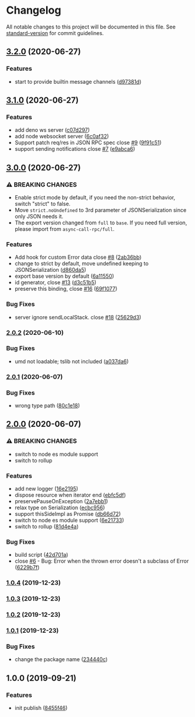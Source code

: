 # Changelog

All notable changes to this project will be documented in this file. See [standard-version](https://github.com/conventional-changelog/standard-version) for commit guidelines.

## [3.2.0](https://github.com/Jack-Works/async-call/compare/v3.1.0...v3.2.0) (2020-06-27)


### Features

* start to provide builtin message channels ([d97381d](https://github.com/Jack-Works/async-call/commit/d97381d03a38b16dddfe8fbbf465af7443e43f1f))

## [3.1.0](https://github.com/Jack-Works/async-call/compare/v3.0.0...v3.1.0) (2020-06-27)


### Features

* add deno ws server ([c07d297](https://github.com/Jack-Works/async-call/commit/c07d297351b632ee32b1a382bdab5353788fd34d))
* add node websocket server ([6c0af32](https://github.com/Jack-Works/async-call/commit/6c0af327592e43df8cbd162278f435caaa4368f6))
* Support patch req/res in JSON RPC spec close [#9](https://github.com/Jack-Works/async-call/issues/9) ([9f91c51](https://github.com/Jack-Works/async-call/commit/9f91c51849617bd2b677e7b048b3e4e4c7112b67))
* support sending notifications close [#7](https://github.com/Jack-Works/async-call/issues/7) ([e9abca6](https://github.com/Jack-Works/async-call/commit/e9abca613e73b39cca06f2c5ebe9f1e3d858d7f3))

## [3.0.0](https://github.com/Jack-Works/async-call/compare/v2.0.2...v3.0.0) (2020-06-27)


### ⚠ BREAKING CHANGES

-   Enable strict mode by default, if you need the non-strict behavior, switch "strict" to false.
-   Move `strict.noUndefined` to 3rd parameter of JSONSerialization since only JSON needs it.
-   The export version changed from `full` to `base`. If you need full version, please import from `async-call-rpc/full`.

### Features

* Add hook for custom Error data close [#8](https://github.com/Jack-Works/async-call/issues/8) ([2ab36bb](https://github.com/Jack-Works/async-call/commit/2ab36bb06c259ca7161a79f4ea649e15939f0966))
* change to strict by default, move undefined keeping to JSONSerialization ([d860da5](https://github.com/Jack-Works/async-call/commit/d860da52a88279fbadbb44982009ffc947426437))
* export base version by default ([6a11550](https://github.com/Jack-Works/async-call/commit/6a115507197a79694cd94a3dab6a517f913ff8ab))
* id generator, close [#13](https://github.com/Jack-Works/async-call/issues/13) ([d3c51b5](https://github.com/Jack-Works/async-call/commit/d3c51b59a7876bd0f14a76d8ee40a8dade5c65f2))
* preserve this binding, close [#16](https://github.com/Jack-Works/async-call/issues/16) ([69f1077](https://github.com/Jack-Works/async-call/commit/69f1077b6308e36aa99870c0257f2ed33897aef8))


### Bug Fixes

* server ignore sendLocalStack. close [#18](https://github.com/Jack-Works/async-call/issues/18) ([25629d3](https://github.com/Jack-Works/async-call/commit/25629d3f8ad74d23fb8a23184927117abf1ff725))

### [2.0.2](https://github.com/Jack-Works/async-call/compare/v2.0.1...v2.0.2) (2020-06-10)


### Bug Fixes

* umd not loadable; tslib not included ([a037da6](https://github.com/Jack-Works/async-call/commit/a037da6358b459066c65ac4f64e693e861e93f0e))

### [2.0.1](https://github.com/Jack-Works/async-call/compare/v2.0.0...v2.0.1) (2020-06-07)


### Bug Fixes

* wrong type path ([80c1e18](https://github.com/Jack-Works/async-call/commit/80c1e18ec093c1897eba2d48e23836ac909c7cbb))

## [2.0.0](https://github.com/Jack-Works/async-call/compare/v1.0.4...v2.0.0) (2020-06-07)


### ⚠ BREAKING CHANGES

* switch to node es module support
* switch to rollup

### Features

* add new logger ([16e2195](https://github.com/Jack-Works/async-call/commit/16e2195d327e78eb1385279811a94cc0f738c04d))
* dispose resource when iterator end ([ebfc5df](https://github.com/Jack-Works/async-call/commit/ebfc5dfafc2087d7fc5c3be7527e014442b839e1))
* preservePauseOnException ([2a7ebb1](https://github.com/Jack-Works/async-call/commit/2a7ebb10446507279e66448ec561068e7ec5061b))
* relax type on Serialization ([ecbc956](https://github.com/Jack-Works/async-call/commit/ecbc956b28f3bfad296355900fd15d537a1b73e8))
* support thisSideImpl as Promise ([db66d72](https://github.com/Jack-Works/async-call/commit/db66d72fefa4c2c76a41a3fe26338232fba0095f))
* switch to node es module support ([6e21733](https://github.com/Jack-Works/async-call/commit/6e217332c1f3b219212d5324ee9f62e2903de99a))
* switch to rollup ([81d4e4a](https://github.com/Jack-Works/async-call/commit/81d4e4a95d42a5b5c463b015a9f1d2b68470ffad))


### Bug Fixes

* build script ([42d701a](https://github.com/Jack-Works/async-call/commit/42d701aa5511abc11b4f7cebe3064d5c43b7f63e))
* close [#6](https://github.com/Jack-Works/async-call/issues/6) - Bug: Error when the thrown error doesn't a subclass of Error ([6229b7f](https://github.com/Jack-Works/async-call/commit/6229b7fcf40126ed1be416c0f907641bd2ba08ec))

### [1.0.4](https://github.com/Jack-Works/async-call/compare/v1.0.3...v1.0.4) (2019-12-23)

### [1.0.3](https://github.com/Jack-Works/async-call/compare/v1.0.2...v1.0.3) (2019-12-23)

### [1.0.2](https://github.com/Jack-Works/async-call/compare/v1.0.1...v1.0.2) (2019-12-23)

### [1.0.1](https://github.com/Jack-Works/async-call/compare/v1.0.0...v1.0.1) (2019-12-23)


### Bug Fixes

* change the package name ([234440c](https://github.com/Jack-Works/async-call/commit/234440c2a63d01aeea4f213ee5c07a7ecf9cb29b))

## 1.0.0 (2019-09-21)


### Features

* init publish ([8455f46](https://github.com/Jack-Works/async-call/commit/8455f46))
